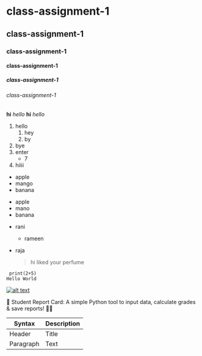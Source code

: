 # class-assignment-1
## class-assignment-1
### class-assignment-1
#### class-assignment-1
##### class-assignment-1
###### class-assignment-1

**hi**
*hello*
__hi__
_hello_

1. hello
   1. hey
   2. by
3. bye
4. enter
   - 7
8. hiiii

- apple
- mango
- banana

* apple
* mano
* banana


+ rani
   + rameen
+ raja

  > hi liked your perfume

` print(2+5)`  
``` Hello World ```


[![alt text](https://play-lh.googleusercontent.com/ZyWNGIfzUyoajtFcD7NhMksHEZh37f-MkHVGr5Yfefa-IX7yj9SMfI82Z7a2wpdKCA "google")](https://www.google.com/)

📘 Student Report Card: A simple Python tool to input data, calculate grades &amp; save reports! 📝🚀



| Syntax | Description |
| ----------- | ----------- |
| Header | Title |
| Paragraph | Text |
